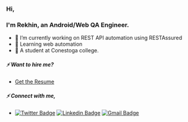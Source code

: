 ### Hi, 
### I'm Rekhin, an Android/Web QA Engineer.
- 🔭 I’m currently working on REST API automation using RESTAssured
- 🌱 Learning web automation
- 🔭 A student at Conestoga college.
##### ⚡ Want to hire me?
* [Get the Resume](https://github.com/rekhinnvs/rekhinnvs/blob/master/Rekhin.pdf)
##### ⚡ Connect with me,
- [![Twitter Badge](https://img.shields.io/badge/-rekhinnvs-blue?style=plastic&logo=Twitter&logoColor=white&link=https://twitter.com/rekhinnvs/)](https://twitter.com/rekhinnvs/)
[![Linkedin Badge](https://img.shields.io/badge/-rekhinnvs-blue?style=plastic&logo=Linkedin&logoColor=white&link=https://www.linkedin.com/in/rekhinnvs/)](https://www.linkedin.com/in/rekhinnvs/)
[![Gmail Badge](https://img.shields.io/badge/-rekhinnvs-c14438?style=plastic&logo=Gmail&logoColor=white&link=mailto:rekhin.nvs@gmail.com)](mailto:rekhin.nvs@gmail.com)

<!--
**rekhinnvs/rekhinnvs** is a ✨ _special_ ✨ repository because its `README.md` (this file) appears on your GitHub profile.

Here are some ideas to get you started:

- 🔭 I’m currently working on ...
- 🌱 I’m currently learning ...
- 👯 I’m looking to collaborate on ...
- 🤔 I’m looking for help with ...
- 💬 Ask me about ...
- 📫 How to reach me: ...
- 😄 Pronouns: ...
- ⚡ Fun fact: ...
-->

